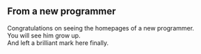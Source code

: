 ## From a new programmer
Congratulations on seeing the homepages of a new programmer.<br>You will see him grow up.<br>And left a brilliant mark here finally.
